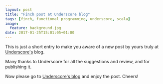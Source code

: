 ```yaml
---
layout: post
title: "Finch post at Underscore blog"
tags: [finch, functional programming, underscore, scala]
image:
  feature: background.jpg
date: 2017-01-25T15:01:05+01:00
---
```


This is just a short entry to make you aware of a new post by yours truly at [Underscore's](http://underscore.io/blog/posts/2017/01/24/finch-functional-web-development.html) blog. 

Many thanks to Underscore for all the suggestions and review, and for publishing it.

Now please go to [Underscore's blog](http://underscore.io/blog/posts/2017/01/24/finch-functional-web-development.html) and enjoy the post. Cheers!
